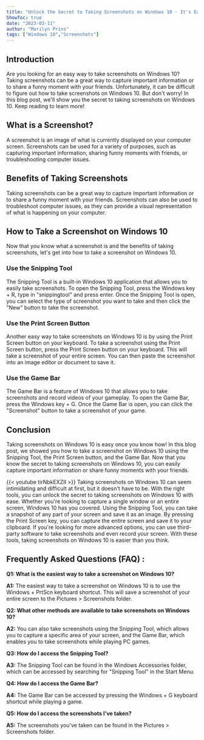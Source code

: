 ```yaml
---
title: "Unlock the Secret to Taking Screenshots on Windows 10 - It's Easier Than You Think!"
ShowToc: true 
date: "2023-03-11"
author: "Marilyn Prins" 
tags: ["Windows 10","Screenshots"]
---
```

## Introduction

Are you looking for an easy way to take screenshots on Windows 10? Taking screenshots can be a great way to capture important information or to share a funny moment with your friends. Unfortunately, it can be difficult to figure out how to take screenshots on Windows 10. But don't worry! In this blog post, we'll show you the secret to taking screenshots on Windows 10. Keep reading to learn more!

## What is a Screenshot?

A screenshot is an image of what is currently displayed on your computer screen. Screenshots can be used for a variety of purposes, such as capturing important information, sharing funny moments with friends, or troubleshooting computer issues.

## Benefits of Taking Screenshots

Taking screenshots can be a great way to capture important information or to share a funny moment with your friends. Screenshots can also be used to troubleshoot computer issues, as they can provide a visual representation of what is happening on your computer.

## How to Take a Screenshot on Windows 10

Now that you know what a screenshot is and the benefits of taking screenshots, let's get into how to take a screenshot on Windows 10.

### Use the Snipping Tool

The Snipping Tool is a built-in Windows 10 application that allows you to easily take screenshots. To open the Snipping Tool, press the Windows key + R, type in "snippingtool" and press enter. Once the Snipping Tool is open, you can select the type of screenshot you want to take and then click the "New" button to take the screenshot.

### Use the Print Screen Button

Another easy way to take screenshots on Windows 10 is by using the Print Screen button on your keyboard. To take a screenshot using the Print Screen button, press the Print Screen button on your keyboard. This will take a screenshot of your entire screen. You can then paste the screenshot into an image editor or document to save it.

### Use the Game Bar

The Game Bar is a feature of Windows 10 that allows you to take screenshots and record videos of your gameplay. To open the Game Bar, press the Windows key + G. Once the Game Bar is open, you can click the "Screenshot" button to take a screenshot of your game.

## Conclusion

Taking screenshots on Windows 10 is easy once you know how! In this blog post, we showed you how to take a screenshot on Windows 10 using the Snipping Tool, the Print Screen button, and the Game Bar. Now that you know the secret to taking screenshots on Windows 10, you can easily capture important information or share funny moments with your friends.

{{< youtube tirNbkEXZII >}} 
Taking screenshots on Windows 10 can seem intimidating and difficult at first, but it doesn't have to be. With the right tools, you can unlock the secret to taking screenshots on Windows 10 with ease. Whether you're looking to capture a single window or an entire screen, Windows 10 has you covered. Using the Snipping Tool, you can take a snapshot of any part of your screen and save it as an image. By pressing the Print Screen key, you can capture the entire screen and save it to your clipboard. If you're looking for more advanced options, you can use third-party software to take screenshots and even record your screen. With these tools, taking screenshots on Windows 10 is easier than you think.

## Frequently Asked Questions (FAQ) :
**Q1: What is the easiest way to take a screenshot on Windows 10?**

**A1:** The easiest way to take a screenshot on Windows 10 is to use the Windows + PrtScn keyboard shortcut. This will save a screenshot of your entire screen to the Pictures > Screenshots folder.

**Q2: What other methods are available to take screenshots on Windows 10?**

**A2:** You can also take screenshots using the Snipping Tool, which allows you to capture a specific area of your screen, and the Game Bar, which enables you to take screenshots while playing PC games.

**Q3: How do I access the Snipping Tool?**

**A3:** The Snipping Tool can be found in the Windows Accessories folder, which can be accessed by searching for "Snipping Tool" in the Start Menu.

**Q4: How do I access the Game Bar?**

**A4:** The Game Bar can be accessed by pressing the Windows + G keyboard shortcut while playing a game.

**Q5: How do I access the screenshots I've taken?**

**A5:** The screenshots you've taken can be found in the Pictures > Screenshots folder.


